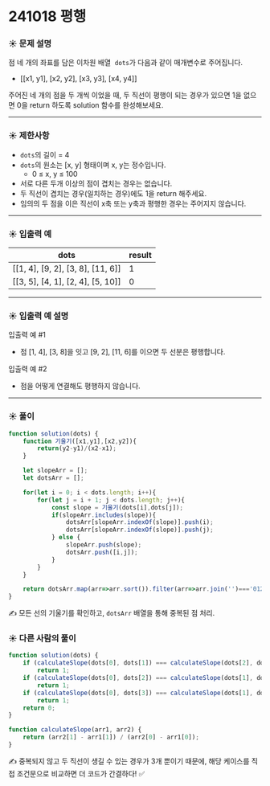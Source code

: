 # 241018 평행

### ☀️ 문제 설명

점 네 개의 좌표를 담은 이차원 배열  `dots`가 다음과 같이 매개변수로 주어집니다.

- [[x1, y1], [x2, y2], [x3, y3], [x4, y4]]

주어진 네 개의 점을 두 개씩 이었을 때, 두 직선이 평행이 되는 경우가 있으면 1을 없으면 0을 return 하도록 solution 함수를 완성해보세요.

---

### ☀️ **제한사항**

- `dots`의 길이 = 4
- `dots`의 원소는 [x, y] 형태이며 x, y는 정수입니다.
    - 0 ≤ x, y ≤ 100
- 서로 다른 두개 이상의 점이 겹치는 경우는 없습니다.
- 두 직선이 겹치는 경우(일치하는 경우)에도 1을 return 해주세요.
- 임의의 두 점을 이은 직선이 x축 또는 y축과 평행한 경우는 주어지지 않습니다.

---

### ☀️ **입출력 예**

| dots | result |
| --- | --- |
| [[1, 4], [9, 2], [3, 8], [11, 6]] | 1 |
| [[3, 5], [4, 1], [2, 4], [5, 10]] | 0 |

---

### ☀️ **입출력 예 설명**

입출력 예 #1

- 점 [1, 4], [3, 8]을 잇고 [9, 2], [11, 6]를 이으면 두 선분은 평행합니다.

입출력 예 #2

- 점을 어떻게 연결해도 평행하지 않습니다.

---

### ☀️ 풀이

```jsx
function solution(dots) {
    function 기울기([x1,y1],[x2,y2]){
        return(y2-y1)/(x2-x1);
    }

    let slopeArr = [];
    let dotsArr = [];

    for(let i = 0; i < dots.length; i++){
        for(let j = i + 1; j < dots.length; j++){
            const slope = 기울기(dots[i],dots[j]);
            if(slopeArr.includes(slope)){
                dotsArr[slopeArr.indexOf(slope)].push(i);
                dotsArr[slopeArr.indexOf(slope)].push(j);
            } else {
                slopeArr.push(slope);
                dotsArr.push([i,j]);
            }
        }
    }

    return dotsArr.map(arr=>arr.sort()).filter(arr=>arr.join('')==='0123' || arr.length === 12).length ? 1 : 0;
}
```

✍️ 모든 선의 기울기를 확인하고, `dotsArr` 배열을 통해 중복된 점 처리.

### ☀️ 다른 사람의 풀이

```jsx
function solution(dots) {
    if (calculateSlope(dots[0], dots[1]) === calculateSlope(dots[2], dots[3]))
        return 1;
    if (calculateSlope(dots[0], dots[2]) === calculateSlope(dots[1], dots[3]))
        return 1;
    if (calculateSlope(dots[0], dots[3]) === calculateSlope(dots[1], dots[2]))
        return 1;
    return 0;
}

function calculateSlope(arr1, arr2) {
    return (arr2[1] - arr1[1]) / (arr2[0] - arr1[0]);
}
```

✍️ 중복되지 않고 두 직선이 생길 수 있는 경우가 3개 뿐이기 때문에, 해당 케이스를 직접 조건문으로 비교하면 더 코드가 간결하다! ✅